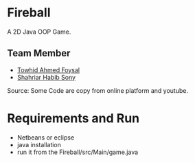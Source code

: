 # Fireball
A 2D Java OOP Game.

## Team Member
* [Towhid Ahmed Foysal](https://github.com/Foysal87)
* [Shahriar Habib Sony](https://github.com/Shahriar-88)

Source: Some Code are copy from online platform and youtube. 


# Requirements and Run

* Netbeans or eclipse
* java installation
* run it from the Fireball/src/Main/game.java

